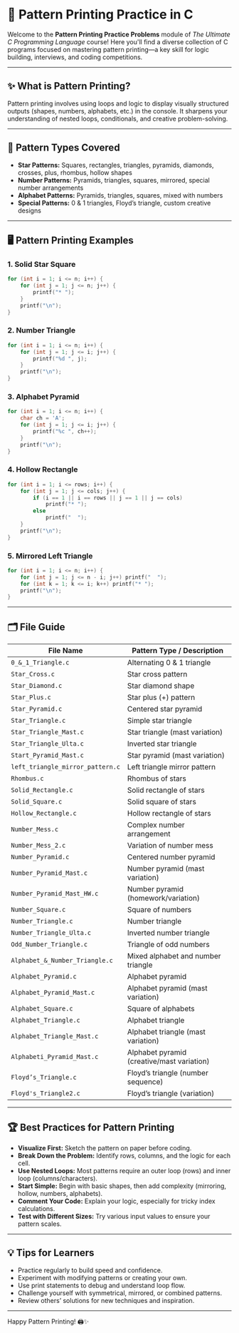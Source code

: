 # 🎨 Pattern Printing Practice in C

Welcome to the **Pattern Printing Practice Problems** module of _The Ultimate C Programming Language_ course! Here you'll find a diverse collection of C programs focused on mastering pattern printing—a key skill for logic building, interviews, and coding competitions.

---

## ✨ What is Pattern Printing?

Pattern printing involves using loops and logic to display visually structured outputs (shapes, numbers, alphabets, etc.) in the console. It sharpens your understanding of nested loops, conditionals, and creative problem-solving.

---

## 🧩 Pattern Types Covered

- **Star Patterns:** Squares, rectangles, triangles, pyramids, diamonds, crosses, plus, rhombus, hollow shapes
- **Number Patterns:** Pyramids, triangles, squares, mirrored, special number arrangements
- **Alphabet Patterns:** Pyramids, triangles, squares, mixed with numbers
- **Special Patterns:** 0 & 1 triangles, Floyd’s triangle, custom creative designs

---

## 🖥️ Pattern Printing Examples

### 1. Solid Star Square

```c
for (int i = 1; i <= n; i++) {
    for (int j = 1; j <= n; j++) {
        printf("* ");
    }
    printf("\n");
}
```

### 2. Number Triangle

```c
for (int i = 1; i <= n; i++) {
    for (int j = 1; j <= i; j++) {
        printf("%d ", j);
    }
    printf("\n");
}
```

### 3. Alphabet Pyramid

```c
for (int i = 1; i <= n; i++) {
    char ch = 'A';
    for (int j = 1; j <= i; j++) {
        printf("%c ", ch++);
    }
    printf("\n");
}
```

### 4. Hollow Rectangle

```c
for (int i = 1; i <= rows; i++) {
    for (int j = 1; j <= cols; j++) {
        if (i == 1 || i == rows || j == 1 || j == cols)
            printf("* ");
        else
            printf("  ");
    }
    printf("\n");
}
```

### 5. Mirrored Left Triangle

```c
for (int i = 1; i <= n; i++) {
    for (int j = 1; j <= n - i; j++) printf("  ");
    for (int k = 1; k <= i; k++) printf("* ");
    printf("\n");
}
```

---

## 🗂️ File Guide

| File Name                        | Pattern Type / Description                       |
|----------------------------------|-------------------------------------------------|
| `0_&_1_Triangle.c`               | Alternating 0 & 1 triangle                       |
| `Star_Cross.c`                   | Star cross pattern                              |
| `Star_Diamond.c`                 | Star diamond shape                              |
| `Star_Plus.c`                    | Star plus (+) pattern                           |
| `Star_Pyramid.c`                 | Centered star pyramid                           |
| `Star_Triangle.c`                | Simple star triangle                            |
| `Star_Triangle_Mast.c`           | Star triangle (mast variation)                  |
| `Star_Triangle_Ulta.c`           | Inverted star triangle                          |
| `Start_Pyramid_Mast.c`           | Star pyramid (mast variation)                   |
| `left_triangle_mirror_pattern.c`  | Left triangle mirror pattern                    |
| `Rhombus.c`                      | Rhombus of stars                                |
| `Solid_Rectangle.c`              | Solid rectangle of stars                        |
| `Solid_Square.c`                 | Solid square of stars                           |
| `Hollow_Rectangle.c`             | Hollow rectangle of stars                       |
| `Number_Mess.c`                  | Complex number arrangement                      |
| `Number_Mess_2.c`                | Variation of number mess                        |
| `Number_Pyramid.c`               | Centered number pyramid                         |
| `Number_Pyramid_Mast.c`          | Number pyramid (mast variation)                 |
| `Number_Pyramid_Mast_HW.c`       | Number pyramid (homework/variation)             |
| `Number_Square.c`                | Square of numbers                               |
| `Number_Triangle.c`              | Number triangle                                 |
| `Number_Triangle_Ulta.c`         | Inverted number triangle                        |
| `Odd_Number_Triangle.c`          | Triangle of odd numbers                         |
| `Alphabet_&_Number_Triangle.c`   | Mixed alphabet and number triangle              |
| `Alphabet_Pyramid.c`             | Alphabet pyramid                                |
| `Alphabet_Pyramid_Mast.c`        | Alphabet pyramid (mast variation)               |
| `Alphabet_Square.c`              | Square of alphabets                             |
| `Alphabet_Triangle.c`            | Alphabet triangle                               |
| `Alphabet_Triangle_Mast.c`       | Alphabet triangle (mast variation)              |
| `Alphabeti_Pyramid_Mast.c`       | Alphabet pyramid (creative/mast variation)      |
| `Floyd’s_Triangle.c`             | Floyd’s triangle (number sequence)              |
| `Floyd's_Triangle2.c`            | Floyd’s triangle (variation)                    |

---

## 🏆 Best Practices for Pattern Printing

- **Visualize First:** Sketch the pattern on paper before coding.
- **Break Down the Problem:** Identify rows, columns, and the logic for each cell.
- **Use Nested Loops:** Most patterns require an outer loop (rows) and inner loop (columns/characters).
- **Start Simple:** Begin with basic shapes, then add complexity (mirroring, hollow, numbers, alphabets).
- **Comment Your Code:** Explain your logic, especially for tricky index calculations.
- **Test with Different Sizes:** Try various input values to ensure your pattern scales.

---

## 💡 Tips for Learners

- Practice regularly to build speed and confidence.
- Experiment with modifying patterns or creating your own.
- Use print statements to debug and understand loop flow.
- Challenge yourself with symmetrical, mirrored, or combined patterns.
- Review others’ solutions for new techniques and inspiration.

---

Happy Pattern Printing! 🖨️✨

